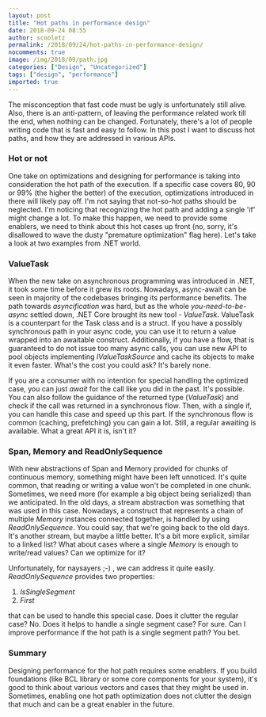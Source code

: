```yaml
---
layout: post
title: "Hot paths in performance design"
date: 2018-09-24 08:55
author: scooletz
permalink: /2018/09/24/hot-paths-in-performance-design/
nocomments: true
image: /img/2018/09/path.jpg
categories: ["Design", "Uncategorized"]
tags: ["design", "performance"]
imported: true
---
```


The misconception that fast code must be ugly is unfortunately still alive. Also, there is an anti-pattern, of leaving the performance related work till the end, when nothing can be changed. Fortunately, there's a lot of people writing code that is fast and easy to follow. In this post I want to discuss hot paths, and how they are addressed in various APIs.

### Hot or not

One take on optimizations and designing for performance is taking into consideration the hot path of the execution. If a specific case covers 80, 90 or 99% (the higher the better) of the execution, optimizations introduced in there will likely pay off. I'm not saying that not-so-hot paths should be neglected. I'm noticing that recognizing the hot path and adding a single 'if' might change a lot. To make this happen, we need to provide some enablers, we need to think about this hot cases up front (no, sorry, it's disallowed to wave the dusty "premature optimization" flag here). Let's take a look at two examples from .NET world.

### ValueTask

When the new take on asynchronous programming was introduced in .NET, it took some time before it grew its roots. Nowadays, async-await can be seen in majority of the codebases bringing its performance benefits. The path towards *asyncification* was hard, but as the whole *you-need-to-be-async* settled down, .NET Core brought its new tool - *ValueTask*. ValueTask is a counterpart for the Task class and is a struct. If you have a possibly synchronous path in your async code, you can use it to return a value wrapped into an awaitable construct. Additionally, if you have a flow, that is guaranteed to do not issue too many async calls, you can use new API to pool objects implementing *IValueTaskSource* and cache its objects to make it even faster. What's the cost you could ask? It's barely none.

If you are a consumer with no intention for special handling the optimized case, you can just *await* for the call like you did in the past. It's possible. You can also follow the guidance of the returned type (*ValueTask*) and check if the call was returned in a synchronous flow. Then, with a single if, you can handle this case and speed up this part. If the synchronous flow is common (caching, prefetching) you can gain a lot. Still, a regular awaiting is available. What a great API it is, isn't it?

### Span, Memory and ReadOnlySequence

With new abstractions of Span and Memory provided for chunks of continuous memory, something might have been left unnoticed. It's quite common, that reading or writing a value won't be completed in one chunk. Sometimes, we need more (for example a big object being serialized) than we anticipated. In the old days, a stream abstraction was something that was used in this case. Nowadays, a construct that represents a chain of multiple *Memory* instances connected together, is handled by using *ReadOnlySequence*. You could say, that we're going back to the old days. It's another stream, but maybe a little better. It's a bit more explicit, similar to a linked list? What about cases where a single *Memory* is enough to write/read values? Can we optimize for it?

Unfortunately, for naysayers ;-) , we can address it quite easily. *ReadOnlySequence* provides two properties:

1. *IsSingleSegment*
1. *First*

that can be used to handle this special case. Does it clutter the regular case? No. Does it helps to handle a single segment case? For sure. Can I improve performance if the hot path is a single segment path? You bet.

### Summary

Designing performance for the hot path requires some enablers. If you build foundations (like BCL library or some core components for your system), it's good to think about various vectors and cases that they might be used in. Sometimes, enabling one hot path optimization does not clutter the design that much and can be a great enabler in the future.
